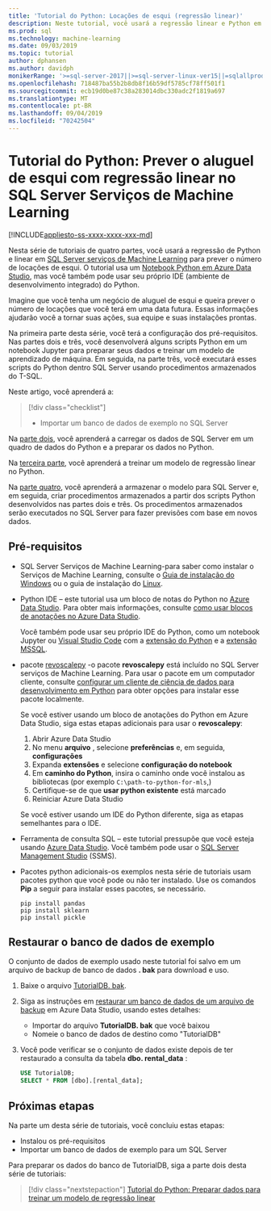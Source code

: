 ```yaml
---
title: 'Tutorial do Python: Locações de esqui (regressão linear)'
description: Neste tutorial, você usará a regressão linear e Python em SQL Server Serviços de Machine Learning para prever o número de locações de esqui.
ms.prod: sql
ms.technology: machine-learning
ms.date: 09/03/2019
ms.topic: tutorial
author: dphansen
ms.author: davidph
monikerRange: '>=sql-server-2017||>=sql-server-linux-ver15||=sqlallproducts-allversions'
ms.openlocfilehash: 718487ba55b2b8db8f16b59df5785cf78ff501f1
ms.sourcegitcommit: ecb19d0be87c38a283014dbc330adc2f1819a697
ms.translationtype: MT
ms.contentlocale: pt-BR
ms.lasthandoff: 09/04/2019
ms.locfileid: "70242504"
---
```

# <a name="python-tutorial-predict-ski-rental-with-linear-regression-in-sql-server-machine-learning-services"></a>Tutorial do Python: Prever o aluguel de esqui com regressão linear no SQL Server Serviços de Machine Learning
[!INCLUDE[appliesto-ss-xxxx-xxxx-xxx-md](../../includes/appliesto-ss-xxxx-xxxx-xxx-md.md)]

Nesta série de tutoriais de quatro partes, você usará a regressão de Python e linear em [SQL Server serviços de Machine Learning](../what-is-sql-server-machine-learning.md) para prever o número de locações de esqui. O tutorial usa um [Notebook Python em Azure Data Studio](../../azure-data-studio/sql-notebooks.md), mas você também pode usar seu próprio IDE (ambiente de desenvolvimento integrado) do Python.

Imagine que você tenha um negócio de aluguel de esqui e queira prever o número de locações que você terá em uma data futura. Essas informações ajudarão você a tornar suas ações, sua equipe e suas instalações prontas.

Na primeira parte desta série, você terá a configuração dos pré-requisitos. Nas partes dois e três, você desenvolverá alguns scripts Python em um notebook Jupyter para preparar seus dados e treinar um modelo de aprendizado de máquina. Em seguida, na parte três, você executará esses scripts do Python dentro SQL Server usando procedimentos armazenados do T-SQL.

Neste artigo, você aprenderá a:

> [!div class="checklist"]
> * Importar um banco de dados de exemplo no SQL Server 

Na [parte dois](python-ski-rental-linear-regression-prepare-data.md), você aprenderá a carregar os dados de SQL Server em um quadro de dados do Python e a preparar os dados no Python.

Na [terceira parte](python-ski-rental-linear-regression-train-model.md), você aprenderá a treinar um modelo de regressão linear no Python.

Na [parte quatro](python-ski-rental-linear-regression-deploy-model.md), você aprenderá a armazenar o modelo para SQL Server e, em seguida, criar procedimentos armazenados a partir dos scripts Python desenvolvidos nas partes dois e três. Os procedimentos armazenados serão executados no SQL Server para fazer previsões com base em novos dados.

## <a name="prerequisites"></a>Pré-requisitos

* SQL Server Serviços de Machine Learning-para saber como instalar o Serviços de Machine Learning, consulte o [Guia de instalação do Windows](../install/sql-machine-learning-services-windows-install.md) ou o guia de instalação do [Linux](../../linux/sql-server-linux-setup-machine-learning.md?toc=%2Fsql%2Fadvanced-analytics%2Ftoc.json).

* Python IDE – este tutorial usa um bloco de notas do Python no [Azure Data Studio](../../azure-data-studio/what-is.md). Para obter mais informações, consulte [como usar blocos de anotações no Azure Data Studio](../../azure-data-studio/sql-notebooks.md). 

    Você também pode usar seu próprio IDE do Python, como um notebook Jupyter ou [Visual Studio Code](https://code.visualstudio.com/docs) com a [extensão do Python](https://marketplace.visualstudio.com/items?itemName=ms-python.python) e a [extensão MSSQL](https://marketplace.visualstudio.com/items?itemName=ms-mssql.mssql). 

* pacote [revoscalepy](../python/ref-py-revoscalepy.md) -o pacote **revoscalepy** está incluído no SQL Server serviços de Machine Learning. Para usar o pacote em um computador cliente, consulte [configurar um cliente de ciência de dados para desenvolvimento em Python](../python/setup-python-client-tools-sql.md) para obter opções para instalar esse pacote localmente.

    Se você estiver usando um bloco de anotações do Python em Azure Data Studio, siga estas etapas adicionais para usar o **revoscalepy**:

    1. Abrir Azure Data Studio
    1. No menu **arquivo** , selecione **preferências** e, em seguida, **configurações**
    1. Expanda **extensões** e selecione **configuração do notebook**
    1. Em **caminho do Python**, insira o caminho onde você instalou as bibliotecas (por exemplo `C:\path-to-python-for-mls`,)
    1. Certifique-se de que **usar python existente** está marcado
    1. Reiniciar Azure Data Studio

    Se você estiver usando um IDE do Python diferente, siga as etapas semelhantes para o IDE.

* Ferramenta de consulta SQL – este tutorial pressupõe que você esteja usando [Azure Data Studio](../../azure-data-studio/what-is.md). Você também pode usar o [SQL Server Management Studio](../../ssms/sql-server-management-studio-ssms.md) (SSMS).

* Pacotes python adicionais-os exemplos nesta série de tutoriais usam pacotes python que você pode ou não ter instalado. Use os comandos **Pip** a seguir para instalar esses pacotes, se necessário.

    ```console
    pip install pandas
    pip install sklearn
    pip install pickle
    ```

## <a name="restore-the-sample-database"></a>Restaurar o banco de dados de exemplo

O conjunto de dados de exemplo usado neste tutorial foi salvo em um arquivo de backup de banco de dados **. bak** para download e uso.

1. Baixe o arquivo [TutorialDB. bak](https://sqlchoice.blob.core.windows.net/sqlchoice/static/TutorialDB.bak).

1. Siga as instruções em [restaurar um banco de dados de um arquivo de backup](../../azure-data-studio/tutorial-backup-restore-sql-server.md#restore-a-database-from-a-backup-file) em Azure Data Studio, usando estes detalhes:

   * Importar do arquivo **TutorialDB. bak** que você baixou
   * Nomeie o banco de dados de destino como "TutorialDB"

1. Você pode verificar se o conjunto de dados existe depois de ter restaurado a consulta da tabela **dbo. rental_data** :

    ```sql
    USE TutorialDB;
    SELECT * FROM [dbo].[rental_data];
    ```

## <a name="next-steps"></a>Próximas etapas

Na parte um desta série de tutoriais, você concluiu estas etapas:

* Instalou os pré-requisitos
* Importar um banco de dados de exemplo para um SQL Server

Para preparar os dados do banco de TutorialDB, siga a parte dois desta série de tutoriais:

> [!div class="nextstepaction"]
> [Tutorial do Python: Preparar dados para treinar um modelo de regressão linear](python-ski-rental-linear-regression-prepare-data.md)